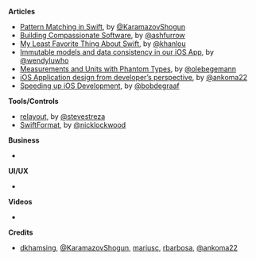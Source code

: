 
**Articles**

* [Pattern Matching in Swift](https://www.raywenderlich.com/134844/pattern-matching-in-swift), by [@KaramazovShogun](https://twitter.com/KaramazovShogun)
* [Building Compassionate Software](https://ashfurrow.com/blog/building-compassionate-software/), by [@ashfurrow](https://twitter.com/ashfurrow)
* [My Least Favorite Thing About Swift](http://khanlou.com/2016/08/my-least-favorite-thing-about-swift/), by [@khanlou](http://www.twitter.com/khanlou)
* [Immutable models and data consistency in our iOS App](https://engineering.pinterest.com/blog/immutable-models-and-data-consistency-our-ios-app), by [@wendyluwho](https://twitter.com/wendyluwho)
* [Measurements and Units with Phantom Types](https://oleb.net/blog/2016/08/measurements-and-units-with-phantom-types/), by [@olebegemann](https://twitter.com/olebegemann)
* [iOS Application design from developer’s perspective](https://medium.com/@ankoma22/ios-application-design-from-developers-perspective-4e542bfbfeaf#.bwe806ms3), by [@ankoma22](https://twitter.com/ankoma22)
* [Speeding up iOS Development](https://medium.com/@graafict/blaze-fast-flexible-and-awesome-3a7a73374de7#.20gp2rll3), by [@bobdegraaf](https://twitter.com/bobdegraaf)

**Tools/Controls**

* [relayout](https://github.com/stevestreza/relayout), by [@stevestreza](https://twitter.com/stevestreza)
* [SwiftFormat](https://github.com/nicklockwood/SwiftFormat), by [@nicklockwood](https://twitter.com/nicklockwood)

**Business**

* 

**UI/UX**

* 

**Videos**

* 

**Credits**

* [dkhamsing](https://github.com/dkhamsing), [@KaramazovShogun](https://twitter.com/KaramazovShogun), [mariusc](https://github.com/mariusc), [rbarbosa](https://github.com/rbarbosa), [@ankoma22](https://twitter.com/ankoma22)
